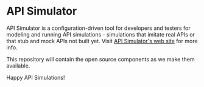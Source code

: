 # API Simulator

API Simulator is a configuration-driven tool for developers and testers for modeling and running API simulations - simulations that imitate real APIs or that stub and mock APIs not built yet. Visit [API Simulator's web site](http://apisimulator.io) for more info.

This repository will contain the open source components as we make them available.


Happy API Simulations!

